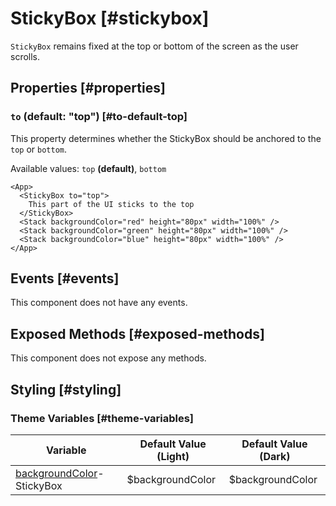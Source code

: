 # StickyBox [#stickybox]

`StickyBox` remains fixed at the top or bottom of the screen as the user scrolls.

## Properties [#properties]

### `to` (default: "top") [#to-default-top]

This property determines whether the StickyBox should be anchored to the `top` or `bottom`.

Available values: `top` **(default)**, `bottom`

```xmlui-pg copy display name="Example: to" height="200px"
<App>
  <StickyBox to="top">
    This part of the UI sticks to the top
  </StickyBox>
  <Stack backgroundColor="red" height="80px" width="100%" />
  <Stack backgroundColor="green" height="80px" width="100%" />
  <Stack backgroundColor="blue" height="80px" width="100%" />
</App>
```

## Events [#events]

This component does not have any events.

## Exposed Methods [#exposed-methods]

This component does not expose any methods.

## Styling [#styling]

### Theme Variables [#theme-variables]

| Variable | Default Value (Light) | Default Value (Dark) |
| --- | --- | --- |
| [backgroundColor](../styles-and-themes/common-units/#color)-StickyBox | $backgroundColor | $backgroundColor |
